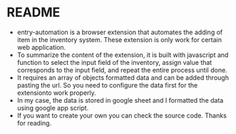 # README
- entry-automation is a browser extension that automates the adding of item in the inventory system. These extension is only work for certain web application.
- To summarize the content of the extension, it is built with javascript and function to select the input field of the inventory, assign value that corresponds to the input field, and repeat the entire process until done.
- It requires an array of objects formatted data and can be added through pasting the url. So you need to configure the data first for the extensionto work properly.
- In my case, the data is stored in google sheet and I formatted the data using google app script.
- If you want to create your own you can check the source code. Thanks for reading.
